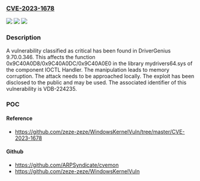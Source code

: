 ### [CVE-2023-1678](https://cve.mitre.org/cgi-bin/cvename.cgi?name=CVE-2023-1678)
![](https://img.shields.io/static/v1?label=Product&message=DriverGenius&color=blue)
![](https://img.shields.io/static/v1?label=Version&message=%3D%209.70.0.346%20&color=brighgreen)
![](https://img.shields.io/static/v1?label=Vulnerability&message=CWE-119%20Memory%20Corruption&color=brighgreen)

### Description

A vulnerability classified as critical has been found in DriverGenius 9.70.0.346. This affects the function 0x9C40A0D8/0x9C40A0DC/0x9C40A0E0 in the library mydrivers64.sys of the component IOCTL Handler. The manipulation leads to memory corruption. The attack needs to be approached locally. The exploit has been disclosed to the public and may be used. The associated identifier of this vulnerability is VDB-224235.

### POC

#### Reference
- https://github.com/zeze-zeze/WindowsKernelVuln/tree/master/CVE-2023-1678

#### Github
- https://github.com/ARPSyndicate/cvemon
- https://github.com/zeze-zeze/WindowsKernelVuln

